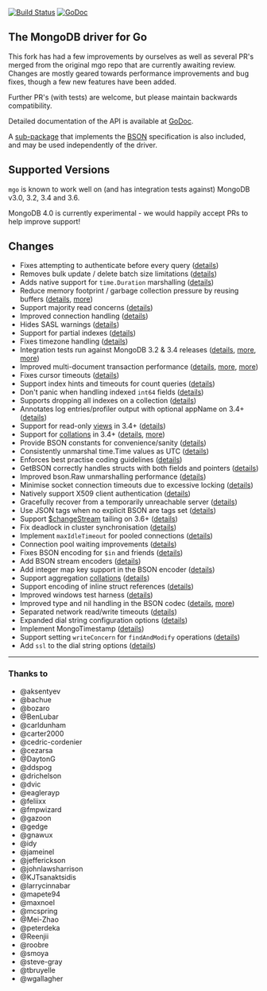 [![Build Status](https://travis-ci.org/pontiyaraja/mgo.svg?branch=master)](https://travis-ci.org/pontiyaraja/mgo) [![GoDoc](https://godoc.org/github.com/pontiyaraja/mgo?status.svg)](https://godoc.org/github.com/pontiyaraja/mgo)

The MongoDB driver for Go
-------------------------

This fork has had a few improvements by ourselves as well as several PR's merged from the original mgo repo that are currently awaiting review.
Changes are mostly geared towards performance improvements and bug fixes, though a few new features have been added.

Further PR's (with tests) are welcome, but please maintain backwards compatibility.

Detailed documentation of the API is available at
[GoDoc](https://godoc.org/github.com/pontiyaraja/mgo).

A [sub-package](https://godoc.org/github.com/pontiyaraja/mgo/bson) that implements the [BSON](http://bsonspec.org) specification is also included, and may be used independently of the driver.

## Supported Versions

`mgo` is known to work well on (and has integration tests against) MongoDB v3.0, 3.2, 3.4 and 3.6. 

MongoDB 4.0 is currently experimental - we would happily accept PRs to help improve support!

## Changes
* Fixes attempting to authenticate before every query ([details](https://github.com/go-mgo/mgo/issues/254))
* Removes bulk update / delete batch size limitations ([details](https://github.com/go-mgo/mgo/issues/288))
* Adds native support for `time.Duration` marshalling ([details](https://github.com/go-mgo/mgo/pull/373))
* Reduce memory footprint / garbage collection pressure by reusing buffers ([details](https://github.com/go-mgo/mgo/pull/229), [more](https://github.com/pontiyaraja/mgo/pull/56))
* Support majority read concerns ([details](https://github.com/pontiyaraja/mgo/pull/2))
* Improved connection handling ([details](https://github.com/pontiyaraja/mgo/pull/5))
* Hides SASL warnings ([details](https://github.com/pontiyaraja/mgo/pull/7))
* Support for partial indexes ([details](https://github.com/domodwyer/mgo/commit/5efe8eccb028238d93c222828cae4806aeae9f51))
* Fixes timezone handling ([details](https://github.com/go-mgo/mgo/pull/464))
* Integration tests run against MongoDB 3.2 & 3.4 releases ([details](https://github.com/pontiyaraja/mgo/pull/4), [more](https://github.com/pontiyaraja/mgo/pull/24), [more](https://github.com/pontiyaraja/mgo/pull/35))
* Improved multi-document transaction performance ([details](https://github.com/pontiyaraja/mgo/pull/10), [more](https://github.com/pontiyaraja/mgo/pull/11), [more](https://github.com/pontiyaraja/mgo/pull/16))
* Fixes cursor timeouts ([details](https://jira.mongodb.org/browse/SERVER-24899))
* Support index hints and timeouts for count queries ([details](https://github.com/pontiyaraja/mgo/pull/17))
* Don't panic when handling indexed `int64` fields ([details](https://github.com/go-mgo/mgo/issues/475))
* Supports dropping all indexes on a collection ([details](https://github.com/pontiyaraja/mgo/pull/25))
* Annotates log entries/profiler output with optional appName on 3.4+ ([details](https://github.com/pontiyaraja/mgo/pull/28))
* Support for read-only [views](https://docs.mongodb.com/manual/core/views/) in 3.4+ ([details](https://github.com/pontiyaraja/mgo/pull/33))
* Support for [collations](https://docs.mongodb.com/manual/reference/collation/) in 3.4+ ([details](https://github.com/pontiyaraja/mgo/pull/37), [more](https://github.com/pontiyaraja/mgo/pull/166))
* Provide BSON constants for convenience/sanity ([details](https://github.com/pontiyaraja/mgo/pull/41))
* Consistently unmarshal time.Time values as UTC ([details](https://github.com/pontiyaraja/mgo/pull/42))
* Enforces best practise coding guidelines ([details](https://github.com/pontiyaraja/mgo/pull/44))
* GetBSON correctly handles structs with both fields and pointers ([details](https://github.com/pontiyaraja/mgo/pull/40))
* Improved bson.Raw unmarshalling performance ([details](https://github.com/pontiyaraja/mgo/pull/49))
* Minimise socket connection timeouts due to excessive locking ([details](https://github.com/pontiyaraja/mgo/pull/52))
* Natively support X509 client authentication ([details](https://github.com/pontiyaraja/mgo/pull/55))
* Gracefully recover from a temporarily unreachable server ([details](https://github.com/pontiyaraja/mgo/pull/69))
* Use JSON tags when no explicit BSON are tags set ([details](https://github.com/pontiyaraja/mgo/pull/91))
* Support [$changeStream](https://docs.mongodb.com/manual/changeStreams/) tailing on 3.6+ ([details](https://github.com/pontiyaraja/mgo/pull/97))
* Fix deadlock in cluster synchronisation ([details](https://github.com/pontiyaraja/mgo/issues/120))
* Implement `maxIdleTimeout` for pooled connections ([details](https://github.com/pontiyaraja/mgo/pull/116))
* Connection pool waiting improvements ([details](https://github.com/pontiyaraja/mgo/pull/115))
* Fixes BSON encoding for `$in` and friends ([details](https://github.com/pontiyaraja/mgo/pull/128))
* Add BSON stream encoders ([details](https://github.com/pontiyaraja/mgo/pull/127))
* Add integer map key support in the BSON encoder ([details](https://github.com/pontiyaraja/mgo/pull/140)) 
* Support aggregation [collations](https://docs.mongodb.com/manual/reference/collation/) ([details](https://github.com/pontiyaraja/mgo/pull/144))
* Support encoding of inline struct references ([details](https://github.com/pontiyaraja/mgo/pull/146))
* Improved windows test harness ([details](https://github.com/pontiyaraja/mgo/pull/158))
* Improved type and nil handling in the BSON codec ([details](https://github.com/pontiyaraja/mgo/pull/147/files), [more](https://github.com/pontiyaraja/mgo/pull/181))
* Separated network read/write timeouts ([details](https://github.com/pontiyaraja/mgo/pull/161))
* Expanded dial string configuration options ([details](https://github.com/pontiyaraja/mgo/pull/162))
* Implement MongoTimestamp ([details](https://github.com/pontiyaraja/mgo/pull/171))
* Support setting `writeConcern` for `findAndModify` operations ([details](https://github.com/pontiyaraja/mgo/pull/185))
* Add `ssl` to the dial string options ([details](https://github.com/pontiyaraja/mgo/pull/184))


---

### Thanks to
* @aksentyev
* @bachue
* @bozaro
* @BenLubar
* @carldunham
* @carter2000
* @cedric-cordenier
* @cezarsa
* @DaytonG
* @ddspog
* @drichelson
* @dvic
* @eaglerayp
* @feliixx
* @fmpwizard
* @gazoon
* @gedge
* @gnawux
* @idy
* @jameinel
* @jefferickson
* @johnlawsharrison
* @KJTsanaktsidis
* @larrycinnabar
* @mapete94
* @maxnoel
* @mcspring
* @Mei-Zhao
* @peterdeka
* @Reenjii
* @roobre
* @smoya
* @steve-gray
* @tbruyelle
* @wgallagher
